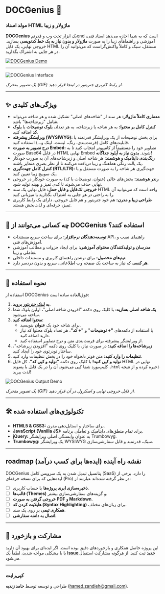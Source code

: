 # DOCGenius 🚀

### مولد اسناد HTML ماژولار و زیبا

**DOCGenius** یک ابزار تحت وب و قدرتمend است که به شما اجازه می‌دهد اسناد فنی، آموزشی و راهنماهای زیبا را به صورت **ماژولار و بدون نیاز به یک خط کدنویسی** بسازید. خروجی نهایی، یک فایل HTML مستقل، سبک و کاملاً واکنش‌گراست که می‌توانید آن را در هر جایی به اشتراک بگذارید.

[![DOCGenius Demo](https://img.shields.io/badge/Live%20Demo-Try%20DOCGenius%20Now!-brightgreen?style=for-the-badge&logo=github)](https://hiuuu.github.io/DOCGenius/)

---

![DOCGenius Interface](https://via.placeholder.com/900x450.png?text=Replace+this+with+a+GIF+of+the+Generator+UI)

*یک تصویر متحرک (GIF) از رابط کاربری جنریتور در اینجا قرار دهید.*

---

## ✨ ویژگی‌های کلیدی

*   **معماری کاملاً ماژولار:** هر سند از "شاخه‌های اصلی" تشکیل شده و هر شاخه می‌تواند شامل "زیرشاخه‌ها" باشد.
*   **کنترل کامل بر محتوا:** به هر شاخه یا زیرشاخه، به هر تعداد، **بلوک توضیحات** یا **بلوک کد** اضافه کنید.
*   **ویرایشگر پیشرفته (WYSIWYG):** برای بخش توضیحات از یک ویرایشگر قدرتمند با قابلیت‌های کامل (فرمت‌بندی، رنگ، لیست، لینک و...) استفاده کنید.
*   **درج تصویر به صورت Embed:** تصاویر خود را مستقیماً از کامپیوتر انتخاب کنید تا به صورت Base64 در فایل HTML نهایی Embed شوند. **بدون نیاز به آپلود جداگانه!**
*   **رنگ‌بندی داینامیک و هوشمند:** هر شاخه اصلی و زیرشاخه‌های آن به صورت خودکار یک پالت رنگی هماهنگ و زیبا دریافت می‌کنند تا از نظر بصری متمایز باشند.
*   **کنترل کامل جهت‌گیری (RTL/LTR):** جهت‌گیری هر شاخه را به صورت مستقل و با یک سوییچ زیبا تعیین کنید.
*   **رندر هوشمند:** بخش‌های خالی (عنوان، توضیحات یا کد) به صورت خودکار در خروجی نهایی حذف می‌شوند تا کدی تمیز و بهینه تولید شود.
*   **خروجی تک‌فایل و قابل حمل:** فایل نهایی یک سند HTML واحد است که می‌توانید آن را به راحتی در هر جایی به اشتراک بگذارید یا میزبانی کنید.
*   **طراحی زیبا و مدرن:** هم خود جنریتور و هم فایل خروجی، دارای یک رابط کاربری تمیز، حرفه‌ای و لذت‌بخش هستند.

---

## 🎯 چه کسانی می‌توانند از DOCGenius استفاده کنند؟

*   **توسعه‌دهندگان نرم‌افزار:** برای ساخت سریع مستندات API، راهنمای نصب و آموزش‌های فنی.
*   **مدرسان و تولیدکنندگان محتوای آموزشی:** برای ایجاد جزوات و مطالب آموزشی تعاملی و زیبا.
*   **تیم‌های محصول:** برای نوشتن راهنمای کاربری و مستندات داخلی.
*   **هر کسی** که نیاز به ساخت یک صفحه وب اطلاعاتی، سریع و بدون دردسر دارد.

---

## 🚀 نحوه استفاده

استفاده از DOCGenius فوق‌العاده ساده است:

1.  **به [لینک جنریتور](https://hiuuu.github.io/DOCGenius/) بروید.**
2.  **یک شاخه اصلی بسازید:** با کلیک روی دکمه "افزودن شاخه اصلی"، اولین بلوک شما ساخته می‌شود.
3.  **محتوا اضافه کنید:**
    *   برای شاخه خود یک **عنوان** بنویسید.
    *   با استفاده از دکمه‌های **"+ توضیحات"** و **"+ کد"**، هر تعداد بلوک محتوا که نیاز دارید اضافه کنید.
    *   از ویرایشگر پیشرفته برای فرمت‌بندی متن و درج تصاویر استفاده کنید.
4.  **زیرشاخه‌ها را اضافه کنید:** در صورت نیاز، با کلیک روی دکمه "افزودن زیرشاخه"، ساختار تودرتوی خود را ایجاد کنید.
5.  **تنظیمات را وارد کنید:** متن فوتر دلخواه خود را در بخش تنظیمات وارد کنید.
6.  **تولید و کپی کنید!** با کلیک روی دکمه **"تولید و کپی کد"**، کل فایل HTML نهایی در کلیپ‌بورد شما کپی می‌شود. آن را در یک فایل با پسوند `.html` ذخیره کرده و از نتیجه لذت ببرید!

![DOCGenius Output Demo](https://via.placeholder.com/900x450.png?text=Replace+this+with+a+GIF+of+the+Final+Output)

*یک تصویر متحرک (GIF) از فایل خروجی نهایی و اسکرول در آن قرار دهید.*

---

## 🛠️ تکنولوژی‌های استفاده شده

*   **HTML5 & CSS3:** برای ساختار و استایل‌دهی مدرن.
*   **JavaScript (Vanilla JS):** برای تمام منطق‌های داینامیک و تعاملی برنامه.
*   **jQuery:** به عنوان وابستگی اصلی ویرایشگر Trumbowyg.
*   **Trumbowyg:** یک ویرایشگر WYSIWYG سبک، قدرتمند و قابل سفارشی‌سازی.

---

##  roadmap نقشه راه آینده (ایده‌ها برای کسب درآمد)

DOCGenius پتانسیل تبدیل شدن به یک سرویس کامل (SaaS) را دارد. برخی از ایده‌هایی که برای نسخه حرفه‌ای (Pro) در نظر گرفته شده‌اند عبارتند از:

-   [ ] **ذخیره‌سازی ابری پروژه‌ها** با حساب کاربری.
-   [ ] **قالب‌ها (Themes)** و گزینه‌های سفارشی‌سازی بیشتر.
-   [ ] **خروجی گرفتن به صورت PDF و Markdown**.
-   [ ] **هایلایت کردن کد (Syntax Highlighting)** برای زبان‌های مختلف.
-   [ ] **همکاری تیمی** بر روی یک سند.
-   [ ] **اتصال به دامنه سفارشی**.

---

## 🤝 مشارکت و بازخورد

این پروژه حاصل همکاری و بازخوردهای دقیق بوده است. اگر ایده‌ای برای بهبود آن دارید یا با مشکلی مواجه شدید، لطفاً یک **[Issue جدید](https://github.com/YOUR_GITHUB_USERNAME/YOUR_REPO_NAME/issues)** ثبت کنید. از هرگونه مشارکت استقبال می‌شود.

---

### کپی‌رایت

طراحی و توسعه توسط **حامد زندیه** ([hamed.zandieh@gmail.com](mailto:hamed.zandieh@gmail.com)).
